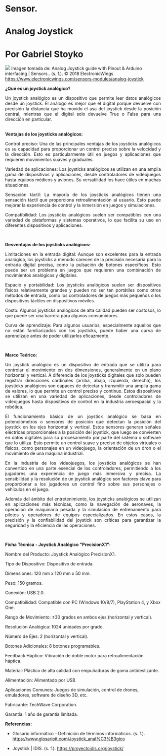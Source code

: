 # Sensor.
# Analog Joystick
# Por Gabriel Stoyko
![](https://www.electronicwings.com/storage/PlatformSection/TopicContent/123/icon/Analog%20Joystick(0).jpg)
Imagen tomada de: Analog Joystick guide with Pinout & Arduino interfacing | Sensors.. (s. f.). © 2018 ElectronicWings. https://www.electronicwings.com/sensors-modules/analog-joystick

**¿Qué es un joystick analógico?**

<div align="justify">
Un joystick analógico es un dispositivo que permite leer datos analógicos desde un joystick. El análogo es mejor que el digital porque devuelve con precisión la distancia que ha movido el asa del joystick desde la posición central, mientras que el digital solo devuelve True o False para una dirección en particular.
</div><br>

**Ventajas de los joysticks analógicos:**
<div align="justify">
Control preciso: Una de las principales ventajas de los joysticks analógicos es su capacidad para proporcionar un control preciso sobre la velocidad y la dirección. Esto es particularmente útil en juegos y aplicaciones que requieren movimientos suaves y graduales.

Variedad de aplicaciones: Los joysticks analógicos se utilizan en una amplia gama de dispositivos y aplicaciones, desde controladores de videojuegos hasta equipos médicos y aviones. Su versatilidad los hace útiles en muchas situaciones.

Sensación táctil: La mayoría de los joysticks analógicos tienen una sensación táctil que proporciona retroalimentación al usuario. Esto puede mejorar la experiencia de control y la inmersión en juegos y simulaciones.

Compatibilidad: Los joysticks analógicos suelen ser compatibles con una variedad de plataformas y sistemas operativos, lo que facilita su uso en diferentes dispositivos y aplicaciones.
</div><br>

**Desventajas de los joysticks analógicos:**
<div align="justify">
Limitaciones en la entrada digital: Aunque son excelentes para la entrada analógica, los joysticks a menudo carecen de la precisión necesaria para la entrada digital precisa, como la pulsación de botones específicos. Esto puede ser un problema en juegos que requieren una combinación de movimientos analógicos y digitales.

Espacio y portabilidad: Los joysticks analógicos suelen ser dispositivos físicos relativamente grandes y pueden no ser tan portátiles como otros métodos de entrada, como los controladores de juegos más pequeños o los dispositivos táctiles en dispositivos móviles.

Costo: Algunos joysticks analógicos de alta calidad pueden ser costosos, lo que puede ser una barrera para algunos consumidores.

Curva de aprendizaje: Para algunos usuarios, especialmente aquellos que no están familiarizados con los joysticks, puede haber una curva de aprendizaje antes de poder utilizarlos eficazmente.
</div><br>

**Marco Teórico:**
 
<div align="justify">
Un joystick analógico es un dispositivo de entrada que se utiliza para controlar el movimiento en dos dimensiones, generalmente en un plano horizontal y vertical. A diferencia de los joysticks digitales que solo pueden registrar direcciones cardinales (arriba, abajo, izquierda, derecha), los joysticks analógicos son capaces de detectar y transmitir una amplia gama de valores, lo que permite un control preciso y continuo. Estos dispositivos se utilizan en una variedad de aplicaciones, desde controladores de videojuegos hasta dispositivos de control en la industria aeroespacial y la robótica.

El funcionamiento básico de un joystick analógico se basa en potenciómetros o sensores de posición que detectan la posición del joystick en los ejes horizontal y vertical. Estos sensores generan señales eléctricas proporcionales a la posición del joystick, que luego se convierten en datos digitales para su procesamiento por parte del sistema o software que lo utiliza. Esto permite un control suave y preciso de objetos virtuales o físicos, como personajes en un videojuego, la orientación de un dron o el movimiento de una máquina industrial.

En la industria de los videojuegos, los joysticks analógicos se han convertido en una parte esencial de los controladores, permitiendo a los jugadores una experiencia de juego más inmersiva y precisa. La sensibilidad y la resolución de un joystick analógico son factores clave para proporcionar a los jugadores un control fino sobre sus personajes o vehículos en el juego.

Además del ámbito del entretenimiento, los joysticks analógicos se utilizan en aplicaciones más técnicas, como la navegación de aeronaves, la operación de maquinaria pesada y la simulación de entrenamiento para pilotos y operadores de equipos especializados. En estos casos, la precisión y la confiabilidad del joystick son críticas para garantizar la seguridad y la eficiencia de las operaciones.

</div><br>

**Ficha Técnica - Joystick Analógico "PrecisionX1":**

Nombre del Producto: Joystick Analógico PrecisionX1.

Tipo de Dispositivo: Dispositivo de entrada.

Dimensiones: 120 mm x 120 mm x 50 mm.

Peso: 150 gramos.

Conexión: USB 2.0.

Compatibilidad: Compatible con PC (Windows 10/8/7), PlayStation 4, y Xbox One.

Rango de Movimiento: ±30 grados en ambos ejes (horizontal y vertical).

Resolución Analógica: 1024 unidades por grado.

Número de Ejes: 2 (horizontal y vertical).

Botones Adicionales: 8 botones programables.

Feedback Háptico: Vibración de doble motor para retroalimentación háptica.

Material: Plástico de alta calidad con empuñaduras de goma antideslizante.

Alimentación: Alimentado por USB.

Aplicaciones Comunes: Juegos de simulación, control de drones, emuladores, software de diseño 3D, etc.

Fabricante: TechWave Corporation.

Garantía: 1 año de garantía limitada.

**Referencias:**

- Glosario informático - Definición de términos informáticos. (s. f.). https://www.glosarioit.com/Joystick_anal%C3%B3gico

- Joystick | IDIS. (s. f.). https://proyectoidis.org/joystick/
